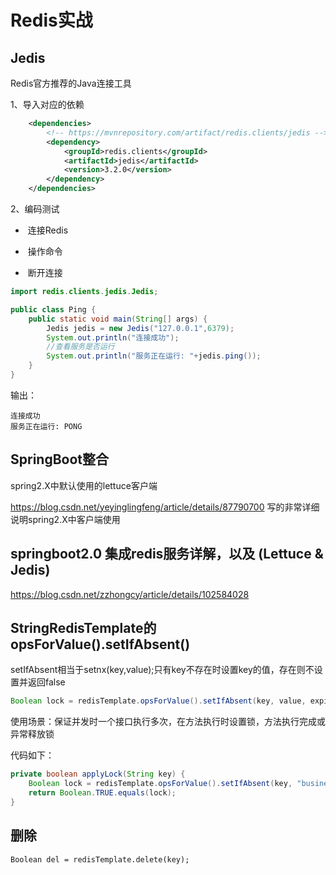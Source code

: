# Redis实战






## Jedis

Redis官方推荐的Java连接工具

1、导入对应的依赖

```xml
	<dependencies>
        <!-- https://mvnrepository.com/artifact/redis.clients/jedis -->
        <dependency>
            <groupId>redis.clients</groupId>
            <artifactId>jedis</artifactId>
            <version>3.2.0</version>
        </dependency>
    </dependencies>
```

2、编码测试

- ​	连接Redis

- ​	操作命令

- ​	断开连接

```java
import redis.clients.jedis.Jedis;

public class Ping {
    public static void main(String[] args) {
        Jedis jedis = new Jedis("127.0.0.1",6379);
        System.out.println("连接成功");
        //查看服务是否运行
        System.out.println("服务正在运行: "+jedis.ping());
    }
}
```

输出：

```
连接成功
服务正在运行: PONG
```


## SpringBoot整合

spring2.X中默认使用的lettuce客户端



https://blog.csdn.net/yeyinglingfeng/article/details/87790700   写的非常详细说明spring2.X中客户端使用





## springboot2.0 集成redis服务详解，以及 (Lettuce & Jedis)

https://blog.csdn.net/zzhongcy/article/details/102584028





## StringRedisTemplate的opsForValue().setIfAbsent()

setIfAbsent相当于setnx(key,value);只有key不存在时设置key的值，存在则不设置并返回false

```java
Boolean lock = redisTemplate.opsForValue().setIfAbsent(key, value, expireTime, TimeUnit.DAYS);
```

使用场景：保证并发时一个接口执行多次，在方法执行时设置锁，方法执行完成或异常释放锁

代码如下：

```java
private boolean applyLock(String key) {
    Boolean lock = redisTemplate.opsForValue().setIfAbsent(key, "business signing lock", 1L, TimeUnit.DAYS);
    return Boolean.TRUE.equals(lock);
}
```



## 删除

```
Boolean del = redisTemplate.delete(key);
```
